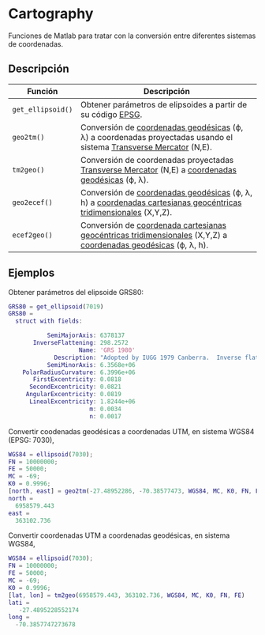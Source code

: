 # Cartography

Funciones de Matlab para tratar con la conversión entre diferentes sistemas de coordenadas.

## Descripción

| Función | Descripción |
| ------- | ----------- |
| `get_ellipsoid()` | Obtener parámetros de elipsoides a partir de su código [EPSG](https://epsg.org/home.html). |
| `geo2tm()` | Conversión de [coordenadas geodésicas](https://en.wikipedia.org/wiki/Geodetic_coordinates) (&varphi;, &lambda;) a coordenadas proyectadas usando el sistema [Transverse Mercator](https://en.wikipedia.org/wiki/Transverse_Mercator_projection) (N,E).|
| `tm2geo()` | Conversión de coordenadas proyectadas [Transverse Mercator](https://en.wikipedia.org/wiki/Transverse_Mercator_projection) (N,E) a [coordenadas geodésicas](https://en.wikipedia.org/wiki/Geodetic_coordinates) (&varphi;, &lambda;). |
| `geo2ecef()` | Conversión de [coordenadas geodésicas](https://en.wikipedia.org/wiki/Geodetic_coordinates) (&varphi;, &lambda;, h) a [coordenadas cartesianas geocéntricas tridimensionales](https://en.wikipedia.org/wiki/Earth-centered,_Earth-fixed_coordinate_system) (X,Y,Z). |
| `ecef2geo()` | Conversión de [coordenada cartesianas geocéntricas tridimensionales](https://en.wikipedia.org/wiki/Earth-centered,_Earth-fixed_coordinate_system) (X,Y,Z) a [coordenadas geodésicas](https://en.wikipedia.org/wiki/Geodetic_coordinates) (&varphi;, &lambda;, h).|

## Ejemplos

Obtener parámetros del elipsoide GRS80:

```matlab
GRS80 = get_ellipsoid(7019)
GRS80 =
  struct with fields:

           SemiMajorAxis: 6378137
       InverseFlattening: 298.2572
                    Name: 'GRS 1980'
             Description: "Adopted by IUGG 1979 Canberra.  Inverse flattening is derived from geocentric gravitational constant GM = 3986005e8 m*m*m/s/s; dynamic form factor J2 = 108263e-8 and Earth's angular velocity = 7292115e-11 rad/s."
           SemiMinorAxis: 6.3568e+06
    PolarRadiusCurvature: 6.3996e+06
       FirstExcentricity: 0.0818
      SecondExcentricity: 0.0821
     AngularExcentricity: 0.0819
      LinealExcentricity: 1.8244e+06
                       m: 0.0034
                       n: 0.0017
```

Convertir coodenadas geodésicas a coordenadas UTM, en sistema WGS84 (EPSG: 7030),

```matlab
WGS84 = ellipsoid(7030);
FN = 10000000;
FE = 50000;
MC = -69;
K0 = 0.9996;
[north, east] = geo2tm(-27.48952286, -70.38577473, WGS84, MC, K0, FN, FE)
north =
  6958579.443
east =
  363102.736
```

Convertir coordenadas UTM a coordenadas geodésicas, en sistema WGS84,

```matlab
WGS84 = ellipsoid(7030);
FN = 10000000;
FE = 50000;
MC = -69;
K0 = 0.9996;
[lat, lon] = tm2geo(6958579.443, 363102.736, WGS84, MC, K0, FN, FE)
lati =
   -27.4895228552174
long =
  -70.3857747273678
```